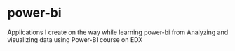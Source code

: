 # power-bi
Applications I create on the way while learning power-bi from Analyzing and visualizing data using Power-BI course on EDX
